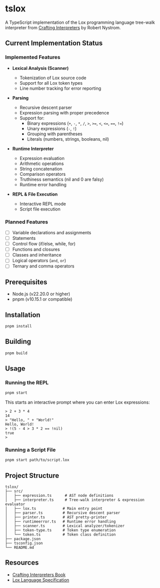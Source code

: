 # tslox

A TypeScript implementation of the Lox programming language tree-walk interpreter from [Crafting Interpreters](https://craftinginterpreters.com/) by Robert Nystrom.

## Current Implementation Status

### Implemented Features

- **Lexical Analysis (Scanner)**

  - Tokenization of Lox source code
  - Support for all Lox token types
  - Line number tracking for error reporting

- **Parsing**

  - Recursive descent parser
  - Expression parsing with proper precedence
  - Support for:
    - Binary expressions (`+`, `-`, `*`, `/`, `>`, `>=`, `<`, `<=`, `==`, `!=`)
    - Unary expressions (`-`, `!`)
    - Grouping with parentheses
    - Literals (numbers, strings, booleans, nil)

- **Runtime Interpreter**

  - Expression evaluation
  - Arithmetic operations
  - String concatenation
  - Comparison operators
  - Truthiness semantics (nil and 0 are falsy)
  - Runtime error handling

- **REPL & File Execution**
  - Interactive REPL mode
  - Script file execution

### Planned Features

- [ ] Variable declarations and assignments
- [ ] Statements
- [ ] Control flow (if/else, while, for)
- [ ] Functions and closures
- [ ] Classes and inheritance
- [ ] Logical operators (`and`, `or`)
- [ ] Ternary and comma operators

## Prerequisites

- Node.js (v22.20.0 or higher)
- pnpm (v10.15.1 or compatible)

## Installation

```bash
pnpm install
```

## Building

```bash
pnpm build
```

## Usage

### Running the REPL

```bash
pnpm start
```

This starts an interactive prompt where you can enter Lox expressions:

```
> 2 + 3 * 4
14
> "Hello, " + "World!"
Hello, World!
> !(5 - 4 > 3 * 2 == !nil)
true
>
```

### Running a Script File

```bash
pnpm start path/to/script.lox
```

## Project Structure

```
tslox/
├── src/
│   ├── expression.ts      # AST node definitions
│   ├── interpreter.ts     # Tree-walk interpreter & expression evaluator
│   ├── lox.ts            # Main entry point
│   ├── parser.ts         # Recursive descent parser
│   ├── printer.ts        # AST pretty-printer
│   ├── runtimeerror.ts   # Runtime error handling
│   ├── scanner.ts        # Lexical analyzer/tokenizer
│   ├── token-type.ts     # Token type enumeration
│   └── token.ts          # Token class definition
├── package.json
├── tsconfig.json
└── README.md
```

## Resources

- [Crafting Interpreters Book](https://craftinginterpreters.com/)
- [Lox Language Specification](https://craftinginterpreters.com/the-lox-language.html)
